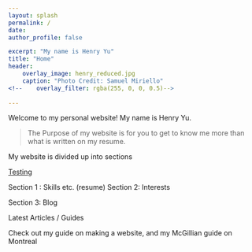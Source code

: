 ```yaml
---
layout: splash
permalink: /
date:
author_profile: false

excerpt: "My name is Henry Yu"
title: "Home"
header:
    overlay_image: henry_reduced.jpg  
    caption: "Photo Credit: Samuel Miriello"
<!--    overlay_filter: rgba(255, 0, 0, 0.5)-->
    
---
```


Welcome to my personal website! My name is Henry Yu.

> The Purpose of my website is for you to get to know me more than what is written on my resume. 

My website is divided up into sections 
<!-- 3 section gallary etc. Splash photos for each -->
[Testing](http://www.google.ca)

Section 1 : Skills etc. (resume)
Section 2: Interests 

Section 3: Blog 

Latest Articles / Guides 

Check out my guide on making a website, and my McGillian guide on Montreal
<!--

---
layout: splash
author_profile: false
---
-->

<!--
{% include base_path %}

<h3 class="archive__subtitle">{{ site.data.ui-text[site.locale].recent_posts }}</h3>

{% for post in paginator.posts %}
  {% include archive-single.html %}
{% endfor %}

{% include paginator.html %}
-->
